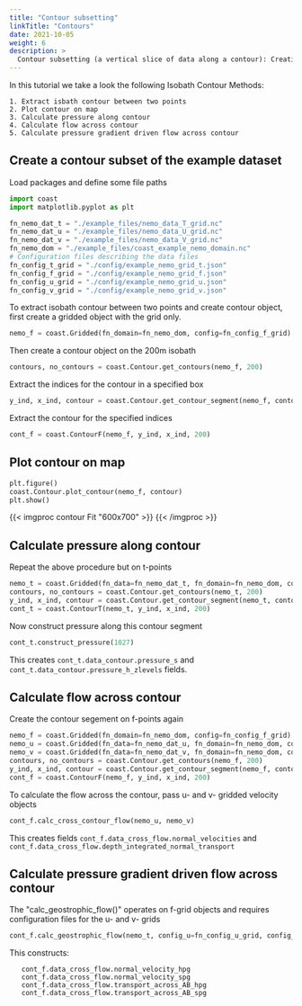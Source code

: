 ```yaml
---
title: "Contour subsetting"
linkTitle: "Contours"
date: 2021-10-05
weight: 6
description: >
  Contour subsetting (a vertical slice of data along a contour): Creating them and performing some custom diagnostics with them.
---
```

In this tutorial we take a look the following Isobath Contour Methods:

    1. Extract isbath contour between two points
    2. Plot contour on map
    3. Calculate pressure along contour
    4. Calculate flow across contour
    5. Calculate pressure gradient driven flow across contour

## Create a contour subset of the example dataset

Load packages and define some file paths


```python
import coast
import matplotlib.pyplot as plt

fn_nemo_dat_t = "./example_files/nemo_data_T_grid.nc"
fn_nemo_dat_u = "./example_files/nemo_data_U_grid.nc"
fn_nemo_dat_v = "./example_files/nemo_data_V_grid.nc"
fn_nemo_dom = "./example_files/coast_example_nemo_domain.nc"
# Configuration files describing the data files
fn_config_t_grid = "./config/example_nemo_grid_t.json"
fn_config_f_grid = "./config/example_nemo_grid_f.json"
fn_config_u_grid = "./config/example_nemo_grid_u.json"
fn_config_v_grid = "./config/example_nemo_grid_v.json"
```

To extract isobath contour between two points and create contour object,
first create a gridded object with the grid only.
```python
nemo_f = coast.Gridded(fn_domain=fn_nemo_dom, config=fn_config_f_grid)
```

Then create a contour object on the 200m isobath
```python
contours, no_contours = coast.Contour.get_contours(nemo_f, 200)
```

Extract the indices for the contour in a specified box
```python
y_ind, x_ind, contour = coast.Contour.get_contour_segment(nemo_f, contours[0], [50, -10], [60, 3])
```
Extract the contour for the specified indices
```python
cont_f = coast.ContourF(nemo_f, y_ind, x_ind, 200)
```

## Plot contour on map
```python
plt.figure()
coast.Contour.plot_contour(nemo_f, contour)
plt.show()
```
{{< imgproc contour Fit "600x700" >}}
{{< /imgproc >}}

## Calculate pressure along contour

Repeat the above procedure but on t-points
```python
nemo_t = coast.Gridded(fn_data=fn_nemo_dat_t, fn_domain=fn_nemo_dom, config=fn_config_t_grid)
contours, no_contours = coast.Contour.get_contours(nemo_t, 200)
y_ind, x_ind, contour = coast.Contour.get_contour_segment(nemo_t, contours[0], [50, -10], [60, 3])
cont_t = coast.ContourT(nemo_t, y_ind, x_ind, 200)
```

Now construct pressure along this contour segment
```python
cont_t.construct_pressure(1027)
```

This creates ``cont_t.data_contour.pressure_s`` and ``cont_t.data_contour.pressure_h_zlevels`` fields.



## Calculate flow across contour

Create the contour segement on f-points again
```python
nemo_f = coast.Gridded(fn_domain=fn_nemo_dom, config=fn_config_f_grid)
nemo_u = coast.Gridded(fn_data=fn_nemo_dat_u, fn_domain=fn_nemo_dom, config=fn_config_u_grid)
nemo_v = coast.Gridded(fn_data=fn_nemo_dat_v, fn_domain=fn_nemo_dom, config=fn_config_v_grid)
contours, no_contours = coast.Contour.get_contours(nemo_f, 200)
y_ind, x_ind, contour = coast.Contour.get_contour_segment(nemo_f, contours[0], [50, -10], [60, 3])
cont_f = coast.ContourF(nemo_f, y_ind, x_ind, 200)
```

To calculate the flow across the contour, pass u- and v- gridded velocity objects
```python
cont_f.calc_cross_contour_flow(nemo_u, nemo_v)
```

This creates fields ``cont_f.data_cross_flow.normal_velocities`` and
 ``cont_f.data_cross_flow.depth_integrated_normal_transport``


## Calculate pressure gradient driven flow across contour

The "calc_geostrophic_flow()" operates on f-grid objects and requires
configuration files for the u- and v- grids
```python
cont_f.calc_geostrophic_flow(nemo_t, config_u=fn_config_u_grid, config_v=fn_config_v_grid, ref_density=1027)
```

 This constructs:
 ```
    cont_f.data_cross_flow.normal_velocity_hpg
    cont_f.data_cross_flow.normal_velocity_spg
    cont_f.data_cross_flow.transport_across_AB_hpg
    cont_f.data_cross_flow.transport_across_AB_spg
```
